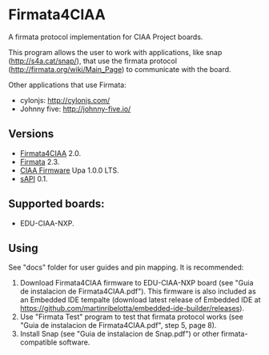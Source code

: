 # Firmata4CIAA

A firmata protocol implementation for CIAA Project boards.

This program allows the user to work with applications, like snap (http://s4a.cat/snap/), that use the firmata protocol (http://firmata.org/wiki/Main_Page) to communicate with the board.

Other applications that use Firmata: 

- cylonjs: http://cylonjs.com/
- Johnny five: http://johnny-five.io/

## Versions

- [Firmata4CIAA](https://github.com/OlivieriIan/Firmata4CIAA) 2.0.
- [Firmata](https://github.com/firmata/protocol) 2.3.
- [CIAA Firmware](https://github.com/ciaa/Firmware/releases) Upa 1.0.0 LTS.
- [sAPI](https://github.com/epernia/sapi) 0.1.

## Supported boards: 

- EDU-CIAA-NXP.

## Using

See "docs" folder for user guides and pin mapping. It is recommended:

1. Download Firmata4CIAA firmware to EDU-CIAA-NXP board (see "Guia de instalacion de Firmata4CIAA.pdf"). This firmware is also included as an Embedded IDE tempalte (download latest release of Embedded IDE at https://github.com/martinribelotta/embedded-ide-builder/releases).
2. Use "Firmata Test" program to test that firmata protocol works (see "Guia de instalacion de Firmata4CIAA.pdf", step 5, page 8).  
3. Install Snap (see "Guia de instalacion de Snap.pdf") or other firmata-compatible software.  
